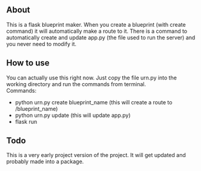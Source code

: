 ## About
This is a flask blueprint maker. When you create a blueprint (with create command) it will automatically make a route to it. There is a command to automatically create and update app.py (the file used to run the server) and you never need to modify it.

## How to use
You can actually use this right now. Just copy the file urn.py into the working directory and run the commands from terminal.<br>
Commands:
<ul>
    <li>python urn.py create blueprint_name (this will create a route to /blueprint_name)</li>
    <li>python urn.py update (this will update app.py)</li>
    <li>flask run</li>
</ul>

## Todo
This is a very early project version of the project. It will get updated and probably made into a package.
